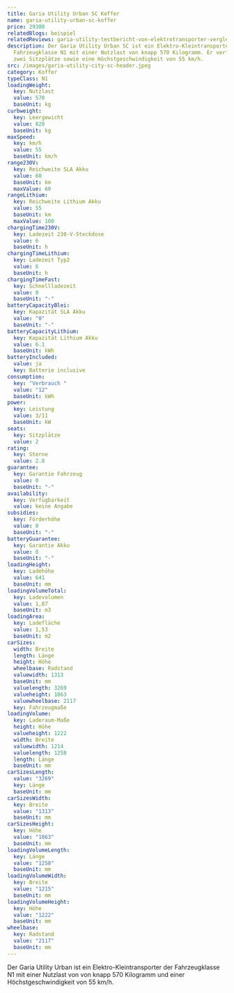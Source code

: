 ```yaml
---
title: Garia Utility Urban SC Koffer
name: garia-utility-urban-sc-koffer
price: 29300
relatedBlogs: beispiel
relatedReviews: garia-utility-testbericht-von-elektrotransporter-vergleich
description: Der Garia Utility Urban SC ist ein Elektro-Kleintransporter der
  Fahrzeugklasse N1 mit einer Nutzlast von knapp 570 Kilogramm. Er verfügt über
  zwei Sitzplätze sowie eine Höchstgeschwindigkeit von 55 km/h.
src: /images/garia-utility-city-sc-header.jpeg
category: Koffer
typeClass: N1
loadingWeight:
  key: Nutzlast
  value: 570
  baseUnit: kg
curbweight:
  key: Leergewicht
  value: 828
  baseUnit: kg
maxSpeed:
  key: km/h
  value: 55
  baseUnit: km/h
range230V:
  key: Reichweite SLA Akku
  value: 60
  baseUnit: km
  maxValue: 60
rangeLithium:
  key: Reichweite Lithium Akku
  value: 55
  baseUnit: km
  maxValue: 100
chargingTime230V:
  key: Ladezeit 230-V-Steckdose
  value: 6
  baseUnit: h
chargingTimeLithium:
  key: Ladezeit Typ2
  value: 6
  baseUnit: h
chargingTimeFast:
  key: Schnellladezeit
  value: 0
  baseUnit: "-"
batteryCapacityBlei:
  key: Kapazität SLA Akku
  value: "0"
  baseUnit: "-"
batteryCapacityLithium:
  key: Kapazität Lithium Akku
  value: 6.1
  baseUnit: kWh
batteryIncluded:
  value: ja
  key: Batterie inclusive
consumption:
  key: "Verbrauch "
  value: "12"
  baseUnit: kWh
power:
  key: Leistung
  value: 3/11
  baseUnit: kW
seats:
  key: Sitzplätze
  value: 2
rating:
  key: Sterne
  value: 2.8
guarantee:
  key: Garantie Fahrzeug
  value: 0
  baseUnit: "-"
availability:
  key: Verfügbarkeit
  value: keine Angabe
subsidies:
  key: Förderhöhe
  value: 0
  baseUnit: "-"
batteryGuarantee:
  key: Garantie Akku
  value: 0
  baseUnit: "-"
loadingHeight:
  key: Ladehöhe
  value: 641
  baseUnit: mm
loadingVolumeTotal:
  key: Ladevolumen
  value: 1,87
  baseUnit: m3
loadingArea:
  key: Ladefläche
  value: 1,53
  baseUnit: m2
carSizes:
  width: Breite
  length: Länge
  height: Höhe
  wheelbase: Radstand
  valuewidth: 1313
  baseUnit: mm
  valuelength: 3269
  valueheight: 1863
  valuewheelbase: 2117
  key: Fahrzeugmaße
loadingVolume:
  key: Laderaum-Maße
  height: Höhe
  valueheight: 1222
  width: Breite
  valuewidth: 1214
  valuelength: 1258
  length: Länge
  baseUnit: mm
carSizesLength:
  value: "3269"
  key: Länge
  baseUnit: mm
carSizesWidth:
  key: Breite
  value: "1313"
  baseUnit: mm
carSizesHeight:
  key: Höhe
  value: "1863"
  baseUnit: mm
loadingVolumeLength:
  key: Länge
  value: "1258"
  baseUnit: mm
loadingVolumeWidth:
  key: Breite
  value: "1215"
  baseUnit: mm
loadingVolumeHeight:
  key: Höhe
  value: "1222"
  baseUnit: mm
wheelbase:
  key: Radstand
  value: "2117"
  baseUnit: mm
---
```

Der Garia Utility Urban ist ein Elektro-Kleintransporter der Fahrzeugklasse N1 mit einer Nutzlast von von knapp 570 Kilogramm und einer Höchstgeschwindigkeit von 55 km/h.